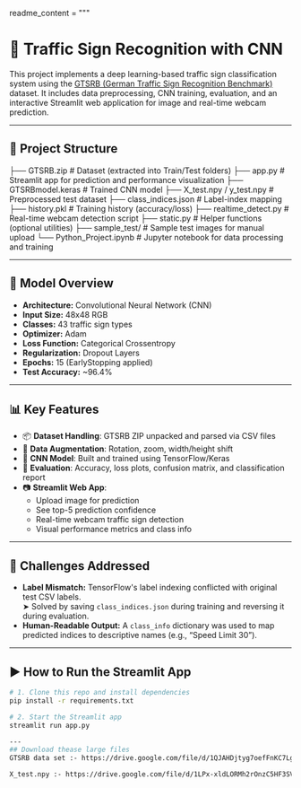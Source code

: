 readme_content = """
# 🚦 Traffic Sign Recognition with CNN

This project implements a deep learning-based traffic sign classification system using the [GTSRB (German Traffic Sign Recognition Benchmark)](https://benchmark.ini.rub.de/?section=gtsrb&subsection=news) dataset. It includes data preprocessing, CNN training, evaluation, and an interactive Streamlit web application for image and real-time webcam prediction.

---

## 📁 Project Structure
├── GTSRB.zip # Dataset (extracted into Train/Test folders)
├── app.py # Streamlit app for prediction and performance visualization
├── GTSRBmodel.keras # Trained CNN model
├── X_test.npy / y_test.npy # Preprocessed test dataset
├── class_indices.json # Label-index mapping
├── history.pkl # Training history (accuracy/loss)
├── realtime_detect.py # Real-time webcam detection script
├── static.py # Helper functions (optional utilities)
├── sample_test/ # Sample test images for manual upload
└── Python_Project.ipynb # Jupyter notebook for data processing and training



---

## 🧠 Model Overview

- **Architecture:** Convolutional Neural Network (CNN)
- **Input Size:** 48x48 RGB
- **Classes:** 43 traffic sign types
- **Optimizer:** Adam
- **Loss Function:** Categorical Crossentropy
- **Regularization:** Dropout Layers
- **Epochs:** 15 (EarlyStopping applied)
- **Test Accuracy:** ~96.4%

---

## 📊 Key Features

- 📦 **Dataset Handling**: GTSRB ZIP unpacked and parsed via CSV files  
- 🔄 **Data Augmentation**: Rotation, zoom, width/height shift  
- 🧠 **CNN Model**: Built and trained using TensorFlow/Keras  
- 🧪 **Evaluation**: Accuracy, loss plots, confusion matrix, and classification report  
- 📷 **Streamlit Web App**:  
  - Upload image for prediction  
  - See top-5 prediction confidence  
  - Real-time webcam traffic sign detection  
  - Visual performance metrics and class info  

---

## 🚧 Challenges Addressed

- **Label Mismatch:** TensorFlow's label indexing conflicted with original test CSV labels.  
  ➤ Solved by saving `class_indices.json` during training and reversing it during evaluation.  
- **Human-Readable Output:** A `class_info` dictionary was used to map predicted indices to descriptive names (e.g., “Speed Limit 30”).

---

## ▶ How to Run the Streamlit App

```bash
# 1. Clone this repo and install dependencies
pip install -r requirements.txt

# 2. Start the Streamlit app
streamlit run app.py

---
## Download thease large files 
GTSRB data set :- https://drive.google.com/file/d/1QJAHDjtyg7oefFnKC7Lgw6QLfIKEfQMQ/view?usp=sharing

X_test.npy :- https://drive.google.com/file/d/1LPx-xldLORMh2rOnzC5HF3SVbUEWnfQz/view?usp=sharing

